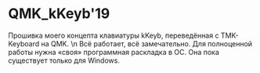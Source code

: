 # QMK_kKeyb'19
Прошивка моего концепта клавиатуры kKeyb, переведённая с TMK-Keyboard на QMK. \n
Всё работает, всё замечательно. Для полноценной работы нужна «своя» программная раскладка в ОС.
Она пока существует только для Windows.
